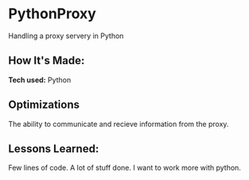 
# PythonProxy

Handling a proxy servery in Python

## How It's Made:

**Tech used:**  Python

## Optimizations

The ability to communicate and recieve information from the proxy.

## Lessons Learned:

Few lines of code. A lot of stuff done. I want to work more with python.

